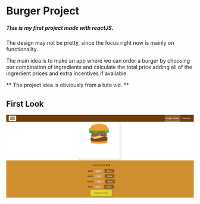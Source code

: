 # Burger Project

##### This is my first project made with reactJS.
<p>The design may not be pretty, since the focus right now is mainly on functionality.</p>

<p>The main idea is to make an app where we can order a burger by choosing our combination of ingredients and calculate
    the total price adding all of the ingredient prices and extra incentives if available.</p>

** The project idea is obviously from a tuto vid. **

## First Look
<img src="https://github.com/SupreetPurohitPrakash/readme-images/blob/master/burger-project/screenshot-1.png">